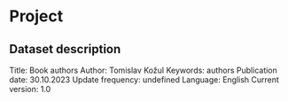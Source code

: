 # Project

## Dataset description

Title: Book authors
Author: Tomislav Kožul
Keywords: authors
Publication date: 30.10.2023
Update frequency: undefined
Language: English
Current version: 1.0
